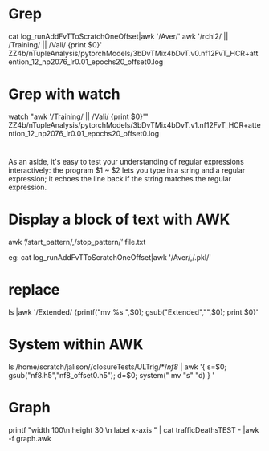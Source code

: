 
# Grep
cat log_runAddFvTToScratchOneOffset|awk '/Aver/'
awk '/rchi2/ || /Training/ || /Vali/ {print $0}' ZZ4b/nTupleAnalysis/pytorchModels/3bDvTMix4bDvT.v0.nf12FvT_HCR+attention_12_np2076_lr0.01_epochs20_offset0.log 

# Grep with watch
watch "awk '/Training/ || /Vali/ {print \$0}'" ZZ4b/nTupleAnalysis/pytorchModels/3bDvTMix4bDvT.v1.nf12FvT_HCR+attention_12_np2076_lr0.01_epochs20_offset0.log 

#
As an aside, it's easy to test your understanding of regular expressions interactively: the program
$1 ~ $2
lets you type in a string and a regular expression; it echoes the line back if the string matches the regular expression.


# Display a block of text with AWK
awk ‘/start_pattern/,/stop_pattern/’ file.txt

eg: 
cat log_runAddFvTToScratchOneOffset|awk '/Aver/,/.pkl/'


# replace

ls |awk '/Extended/ {printf("mv %s ",$0); gsub("Extended","",$0); print $0}'


# System within AWK
ls /home/scratch/jalison//closureTests/ULTrig/*/*nf8* | awk  '{ s=$0; gsub("nf8.h5","nf8_offset0.h5"); d=$0; system(" mv "s" "d)  } '


# Graph
printf "width 100\n height 30 \n label x-axis  " | cat trafficDeathsTEST - |awk  -f graph.awk 